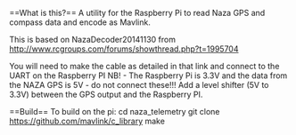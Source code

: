 ==What is this?==
A utility for the Raspberry Pi to read Naza GPS and compass data and encode as Mavlink.  

This is based on NazaDecoder20141130 from http://www.rcgroups.com/forums/showthread.php?t=1995704

You will need to make the cable as detailed in that link and connect to the UART on the Raspberry PI
NB! - The Raspberry Pi is 3.3V and the data from the NAZA GPS is 5V - do not connect these!!! Add a level shifter (5V to 3.3V) between the GPS output and the Raspberry PI.



==Build==
To build on the pi:
cd naza_telemetry
git clone https://github.com/mavlink/c_library
make

